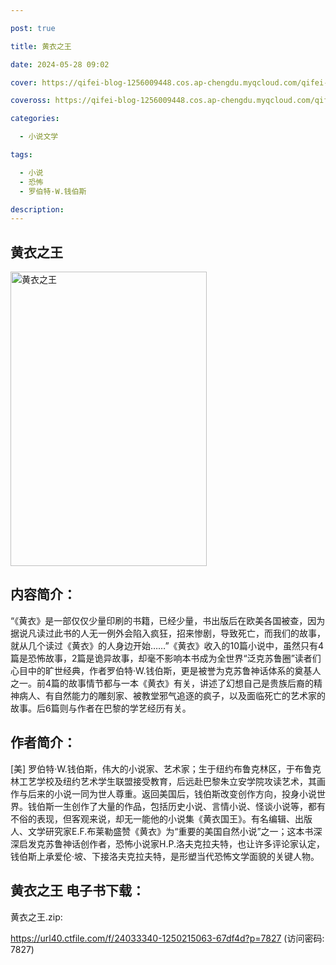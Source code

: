 ```yaml
---

post: true

title: 黄衣之王

date: 2024-05-28 09:02

cover: https://qifei-blog-1256009448.cos.ap-chengdu.myqcloud.com/qifei-blog/660a0fe69f345e8d03c07b3b.jpg

coveross: https://qifei-blog-1256009448.cos.ap-chengdu.myqcloud.com/qifei-blog/660a0fe69f345e8d03c07b3b.jpg

categories:

  - 小说文学

tags:

  - 小说
  - 恐怖
  - 罗伯特·W.钱伯斯

description:
---
```


## 黄衣之王
<img alt="黄衣之王 " class="aligncenter loading" data-was-processed="true" decoding="async" fetchpriority="high" height="471" src="https://qifei-blog-1256009448.cos.ap-chengdu.myqcloud.com/qifei-blog/660a0fe69f345e8d03c07b3b.jpg" style="cursor: zoom-in;" width="314"/>

## 内容简介：

“《黄衣》是一部仅仅少量印刷的书籍，已经少量，书出版后在欧美各国被查，因为据说凡读过此书的人无一例外会陷入疯狂，招来惨剧，导致死亡，而我们的故事，就从几个读过《黄衣》的人身边开始……”《黄衣》收入的10篇小说中，虽然只有4篇是恐怖故事，2篇是诡异故事，却毫不影响本书成为全世界“泛克苏鲁圈”读者们心目中的旷世经典，作者罗伯特·W.钱伯斯，更是被誉为克苏鲁神话体系的奠基人之一。前4篇的故事情节都与一本《黄衣》有关，讲述了幻想自己是贵族后裔的精神病人、有自然能力的雕刻家、被教堂邪气追逐的疯子，以及面临死亡的艺术家的故事。后6篇则与作者在巴黎的学艺经历有关。

## 作者简介：

[美] 罗伯特·W.钱伯斯，伟大的小说家、艺术家；生于纽约布鲁克林区，于布鲁克林工艺学校及纽约艺术学生联盟接受教育，后远赴巴黎朱立安学院攻读艺术，其画作与后来的小说一同为世人尊重。返回美国后，钱伯斯改变创作方向，投身小说世界。钱伯斯一生创作了大量的作品，包括历史小说、言情小说、怪谈小说等，都有不俗的表现，但客观来说，却无一能他的小说集《黄衣国王》。有名编辑、出版人、文学研究家E.F.布莱勒盛赞《黄衣》为“重要的美国自然小说”之一；这本书深深启发克苏鲁神话创作者，恐怖小说家H.P.洛夫克拉夫特，也让许多评论家认定，钱伯斯上承爱伦·坡、下接洛夫克拉夫特，是形塑当代恐怖文学面貌的关键人物。

## 黄衣之王 电子书下载：



黄衣之王.zip: 

https://url40.ctfile.com/f/24033340-1250215063-67df4d?p=7827 (访问密码: 7827)
